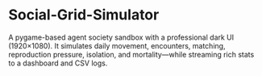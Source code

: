 # Social-Grid-Simulator
A pygame-based agent society sandbox with a professional dark UI (1920×1080). It simulates daily movement, encounters, matching, reproduction pressure, isolation, and mortality—while streaming rich stats to a dashboard and CSV logs.
